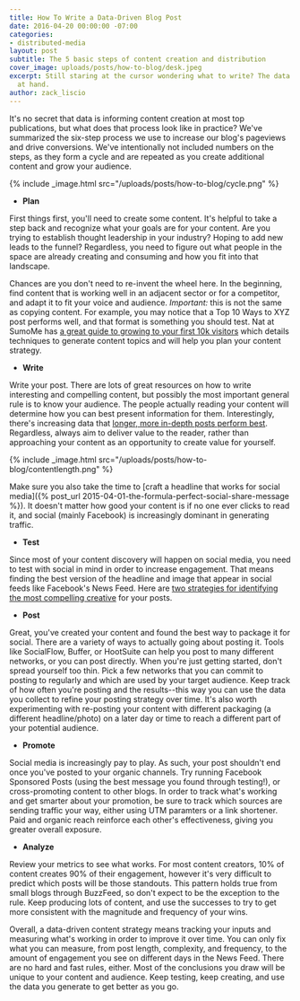 ```yaml
---
title: How To Write a Data-Driven Blog Post
date: 2016-04-20 00:00:00 -07:00
categories:
- distributed-media
layout: post
subtitle: The 5 basic steps of content creation and distribution
cover_image: uploads/posts/how-to-blog/desk.jpeg
excerpt: Still staring at the cursor wondering what to write? The data you need is
  at hand.
author: zack_liscio
---
```


It's no secret that data is informing content creation at most top publications, but what does that process look like in practice? We've summarized the six-step process we use to increase our blog's pageviews and drive conversions. We've intentionally not included numbers on the steps, as they form a cycle and are repeated as you create additional content and grow your audience.

{% include _image.html src="/uploads/posts/how-to-blog/cycle.png" %}

* **Plan**

First things first, you'll need to create some content. It's helpful to take a step back and recognize what your goals are for your content. Are you trying to establish thought leadership in your industry? Hoping to add new leads to the funnel? Regardless, you need to figure out what people in the space are already creating and consuming and how you fit into that landscape.

Chances are you don't need to re-invent the wheel here. In the beginning, find content that is working well in an adjacent sector or for a competitor, and adapt it to fit your voice and audience. *Important:* this is not the same as copying content. For example, you may notice that a Top 10 Ways to XYZ post performs well, and that format is something you should test. Nat at SumoMe has [a great guide to growing to your first 10k visitors](https://sumome.com/stories/0-10k-nat-eliason) which details techniques to generate content topics and will help you plan your content strategy.

* **Write**

Write your post. There are lots of great resources on how to write interesting and compelling content, but possibly the most important general rule is to know your audience. The people actually reading your content will determine how you can best present information for them. Interestingly, there's increasing data that [longer, more in-depth posts perform best](https://www.snapagency.com/blog/whatll-be-the-best-length-for-a-blog-article-in-2016-for-seo/). Regardless, always aim to deliver value to the reader, rather than approaching your content as an opportunity to create value for yourself.

{% include _image.html src="/uploads/posts/how-to-blog/contentlength.png" %}

Make sure you also take the time to [craft a headline that works for social media]({% post_url 2015-04-01-the-formula-perfect-social-share-message %}). It doesn't matter how good your content is if no one ever clicks to read it, and social (mainly Facebook) is increasingly dominant in generating traffic.

* **Test**

Since most of your content discovery will happen on social media, you need to test with social in mind in order to increase engagement. That means finding the best version of the headline and image that appear in social feeds like Facebook's News Feed. Here are [two strategies for identifying the most compelling creative]() for your posts.

* **Post**

Great, you've created your content and found the best way to package it for social. There are a variety of ways to actually going about posting it. Tools like SocialFlow, Buffer, or HootSuite can help you post to many different networks, or you can post directly. When you're just getting started, don't spread yourself too thin. Pick a few networks that you can commit to posting to regularly and which are used by your target audience. Keep track of how often you're posting and the results--this way you can use the data you collect to refine your posting strategy over time. It's also worth experimenting with re-posting your content with different packaging (a different headline/photo) on a later day or time to reach a different part of your potential audience.

* **Promote**

Social media is increasingly pay to play. As such, your post shouldn't end once you've posted to your organic channels. Try running Facebook Sponsored Posts (using the best message you found through testing!), or cross-promoting content to other blogs. In order to track what's working and get smarter about your promotion, be sure to track which sources are sending traffic your way, either using UTM paramters or a link shortener. Paid and organic reach reinforce each other's effectiveness, giving you greater overall exposure.

* **Analyze**

Review your metrics to see what works. For most content creators, 10% of content creates 90% of their engagement, however it's very difficult to predict which posts will be those standouts. This pattern holds true from small blogs through BuzzFeed, so don't expect to be the exception to the rule. Keep producing lots of content, and use the successes to try to get more consistent with the magnitude and frequency of your wins.

Overall, a data-driven content strategy means tracking your inputs and measuring what's working in order to improve it over time. You can only fix what you can measure, from post length, complexity, and frequency, to the amount of engagement you see on different days in the News Feed. There are no hard and fast rules, either. Most of the conclusions you draw will be unique to your content and audience. Keep testing, keep creating, and use the data you generate to get better as you go.
